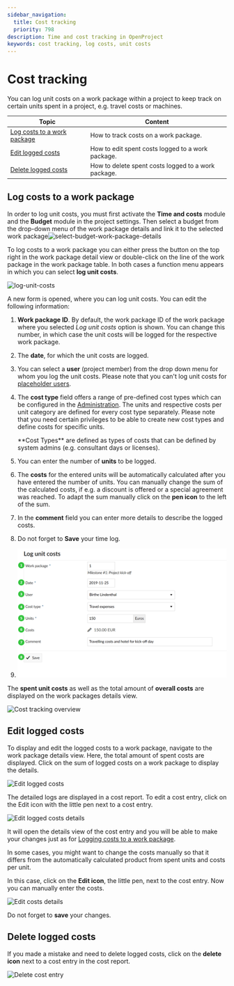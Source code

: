 ```yaml
---
sidebar_navigation:
  title: Cost tracking
  priority: 798
description: Time and cost tracking in OpenProject
keywords: cost tracking, log costs, unit costs
---
```


# Cost tracking

You can log unit costs on a work package within a project to keep track on certain units spent in a project, e.g. travel costs or machines.

| Topic                                                       | Content                                             |
| ----------------------------------------------------------- | --------------------------------------------------- |
| [Log costs to a work package](#log-costs-to-a-work-package) | How to track costs on a work package.               |
| [Edit logged costs](#edit-logged-costs)                     | How to edit spent costs logged to a work package.   |
| [Delete logged costs](#delete-logged-costs)                 | How to delete spent costs logged to a work package. |


## Log costs to a work package

In order to log unit costs, you must first activate the **Time and costs** module and the **Budget** module in the project settings. Then select a budget from the drop-down menu of the work package details and link it to the selected work package![select-budget-work-package-details](select-budget-work-package-details.png)

To log costs to a work package you can either press the button on the top right in the work package detail view or double-click on the line of the work package in the work package table. In both cases a function menu appears in which you can select **log unit costs**.

![log-unit-costs](log-unit-costs.png)

A new form is opened, where you can log unit costs. You can edit the following information:

1. **Work package ID**. By default, the work package ID of the work package where you selected *Log unit costs* option is shown. You can change this number, in which case the unit costs will be logged for the respective work package.

2. The **date**, for which the unit costs are logged.

3. You can select a **user** (project member) from the drop down menu for whom you log the unit costs.
   Please note that you can't log unit costs for [placeholder users](../../../system-admin-guide/users-permissions/placeholder-users).

4. The **cost type** field offers a range of pre-defined cost types which can be configured in the [Administration](../../../system-admin-guide/time-and-costs). The units and respective costs per unit category are defined for every cost type separately. Please note that you need certain privileges to be able to  create new cost types and define costs for specific units.

   <div class="glossary">
   **Cost Types** are defined as types of costs that can be defined by system admins (e.g. consultant days or licenses).
   </div>

5. You can enter the number of **units** to be logged.

6. The **costs** for the entered units will be automatically calculated  after you have entered the number of units. You can manually change the sum of the calculated costs, if e.g. a discount is offered or a special agreement was reached. To adapt the sum manually click on the **pen icon** to the left of the sum.

7. In the **comment** field you can enter more details to describe the logged costs.

8. Do not forget to **Save** your time log.

9. ![Cost tracking log costs details](Cost-tracking-log-costs-details.png)

The **spent unit costs** as well as the total amount of **overall costs** are displayed on the work packages details view.



![Cost tracking overview](Cost-tracking-overview.png)



## Edit logged costs

To display and edit the logged costs to a work package, navigate to the work package details view. Here, the total amount of spent costs are displayed. Click on the sum of logged costs on a work package to display the details.

![Edit logged costs](Edit-logged-costs.png)

The detailed logs are displayed in a cost report. To edit a cost entry, click on the Edit icon with the little pen next to a cost entry.

![Edit logged costs details](Edit-logged-costs-details.png)

It will open the details view of the cost entry and you will be able to make your changes just as for [Logging costs to a work package](#log-costs-to-a-work-package).

In some cases, you might want to change the costs manually so that it differs from the automatically calculated product from spent units and costs per unit.

In this case, click on the **Edit icon**, the little pen, next to the cost entry. Now you can manually enter the costs.

![Edit costs details](Edit-costs-details.png)

Do not forget to **save** your changes.

## Delete logged costs

If you made a mistake and need to delete logged costs, click on the **delete icon** next to a cost entry in the cost report.

![Delete cost entry](Delete-cost-entry.png)
